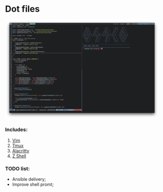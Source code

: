 # Dot files

![Preview](https://github.com/nm1l0serd0v/dot-files/raw/master/logo.png)

### Includes:

 1. [Vim](https://github.com/neovim/neovim)
 1. [Tmux](https://github.com/tmux/tmux)
 1. [Alacritty](https://github.com/jwilm/alacritty)
 1. [Z Shell](https://github.com/zsh-users/zsh)

### TODO list:
 - Ansible delivery;
 - Improve shell promt;
